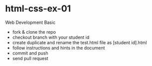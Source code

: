 # html-css-ex-01
Web Development Basic

- fork & clone the repo
- checkout branch with your student id
- create duplicate and rename the test.html file as [student id].html
- follow instructions and hints in the document
- commit and push
- send pull request
